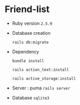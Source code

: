 # Friend-list

* Ruby version `2.5.9` 

* Database creation
  ```
  rails db:migrate
  ```

* Dependency
   ```
  bundle install
  ```
  
  ```
  rails action_text:install
  ```
  
  ```
  rails active_storage:install
  ```
  
* Server : puma
   `rails server`
   
* Database `sqlite3`




  


